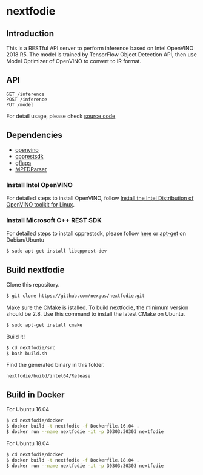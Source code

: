 # nextfodie

## Introduction
This is a RESTful API server to perform inference based on Intel OpenVINO 2018 R5. The model is trained by TensorFlow Object Detection API, then use Model Optimizer of OpenVINO to convert to IR format.

## API
```
GET /inference
POST /inference
PUT /model
```
For detail usage, please check [source code](https://github.com/nexgus/nextfodie/blob/master/src/nextfodie/nex_request_handler.cpp)

## Dependencies
* [openvino](https://software.intel.com/en-us/openvino-toolkit/choose-download/free-download-linux)
* [cpprestsdk](https://github.com/Microsoft/cpprestsdk)
* [gflags](https://github.com/gflags/gflags)
* [MPFDParser](http://grigory.info/MPFDParser.About.html)

### Install Intel OpenVINO
For detailed steps to install OpenVINO, follow [Install the Intel Distribution of OpenVINO toolkit for Linux](https://software.intel.com/en-us/articles/OpenVINO-Install-Linux).

### Install Microsoft C++ REST SDK
For detailed steps to install cpprestsdk, please follow [here](https://github.com/Microsoft/cpprestsdk) or [apt-get](https://launchpad.net/ubuntu/+source/casablanca/2.8.0-2build2) on Debian/Ubuntu

``` bash
$ sudo apt-get install libcpprest-dev
```

## Build nextfodie

Clone this repository.
``` bash
$ git clone https://github.com/nexgus/nextfodie.git
```

Make sure the [CMake](https://cmake.org/) is istalled. To build nextfodie, the minimum version should be 2.8. Use this command to install the latest CMake on Ubuntu.
``` bash
$ sudo apt-get install cmake
```

Build it!
``` bash
$ cd nextfodie/src
$ bash build.sh
```

Find the generated binary in this folder.
```
nextfodie/build/intel64/Release
```

## Build in Docker

For Ubuntu 16.04
``` bash
$ cd nextfodie/docker
$ docker build -t nextfodie -f Dockerfile.16.04 .
$ docker run --name nextfodie -it -p 30303:30303 nextfodie
```

For Ubuntu 18.04
``` bash
$ cd nextfodie/docker
$ docker build -t nextfodie -f Dockerfile.18.04 .
$ docker run --name nextfodie -it -p 30303:30303 nextfodie
```
